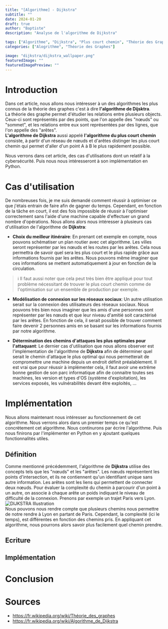 ```yaml
---
title: "[Algorithme] - Dijkstra"
subtitle: ""
date: 2024-01-20
draft: true
author: "Baptiste"
description: "Analyse de l'algorithme de Dijkstra"

tags: ["Algorithme", "Dijkstra", "Plus court chemin", "Théorie des Graphes"]
categories: ["Alogrithme", "Théorie des Graphes"]

image: "dijkstra/dijkstra_wallpaper.png"
featuredImage: ""
featuredImagePreview: ""
--- 
```

# Introduction
Dans cet article, nous allons nous intéresser à un des algorithmes les plus connus de la théorie des graphes c'est à dire **l'algorithme de Dijsktra**.  
La théorie des graphe permet d'étudier les relations entre plusieurs objects. Ceux-ci sont représentés par des points, que l'on appelle des "nœuds" ou "sommet", et les relations entre eux sont représentées par des lignes, que l'on appelle des "arêtes".  
**L'algorithme de Dijkstra** aussi appelé **l'algorithme du plus court chemin** consiste, à partir d'un réseau de nœuds et d'arêtes distinger les plus court chemin qui permet d'aller d'un point A à B le plus rapidement possible.   

Nous verrons dans cet article, des cas d'utilisations dont un relatif à la cybersécurité. Puis nous nous intéresseront à son implémentation en Python.

# Cas d'utilisation
De nombreuses fois, je me suis demandé comment réussir à optimiser ce que j'étais entrain de faire afin de gagner du temps. Cependant, en fonction de la tâche en court, il est des fois impossible de réussir à l'optimiser correctement sans l'aide d'une machine capable d'effectuer un grand nombre d'opérations. Nous allons alors nous intéresser à plusieurs cas d'utilisation de l'algorithme de **Dijkstra**:

- **Choix du meilleur itinéraire**: En prenant cet exemple en compte, nous pouvons schématiser un plan routier avec cet algorithme. Les villes seront représenter par les nœuds et les routes par les arêtes. Cela nous permettra de savoir quel sera les plus court et le plus rapide grâce aux informations fournis par les arêtes. Nous pouvons même imaginer que ces informations se mettent automatiquement à jour en fonction de la circulation.   
> ℹ️ Il faut aussi noter que cela peut très bien être appliqué pour tout problème nécessitant de trouver le plus court chemin comme de l'optimisation sur un ensemble de production par exemple.

- **Modélisation de connexion sur les réseaux sociaux**: Un autre utilisation serait sur la connexion des utilisateurs des réseaux sociaux. Nous pouvons très bien nous imaginer que les amis d'une personnes sont représenter par les nœuds et que leur niveau d'amitié soit caractérisé par les arêtes. En fonction de cela, il serait possible de trouver comment faire devenir 2 personnes amis en se basant sur les informations fournis par notre algorithme.
    
- **Détermination des chemins d'attaques les plus optimales pour l'attaquant**: Le dernier cas d'utilisation que nous allons observer est l'implémentation de l'algorithme de **Dijkstra** afin de déterminer quel serait le chemin d'attaque le plus optimal qui nous permetterait de compromettre une machine depuis un endroit définit préalablement. Il est vrai que pour réussir à implémenter cela, il faut avoir une extrême bonne gestion de son parc informatique afin de connaitre toutes ses machines, les version et types d'OS (système d'exploitation), les services exposés, les vulnérabilités devant être exploités, ... 


# Implémentation
Nous allons maintenant nous intéresser au fonctionnement de cet algorithme. Nous verrons alors dans un premier temps ce qu'est concrètement cet algorithme. Nous continurons par écrire l'algorithme. Puis nous finirons par l'implémenter en Python en y ajoutant quelques fonctionnalités utiles.

## Définition
Comme mentionné précédemment, l'algorithme de **Dijkstra** utilise des concepts tels que les "nœuds" et les "arêtes". Les nœuds représentent les points d'intersection, et ils ne contiennent qu'un identifiant unique sans autre information. Les arêtes sont les liens qui permettent de connecter deux nœuds. Pour évaluer la complexité du chemin à parcourir d'un point à un autre, on associe à chaque arête un poids indiquant le niveau de difficulté de la connexion. 
Prenons par exemple un trajet Paris vers Lyon. 
![DIJKSTRA Illustration](dijkstra/image_dijkstra.png)  
Nous pouvons nous rendre compte que plusieurs chemins nous permettre de notre rendre à Lyon en partant de Paris. Cependant, la complexité (ici le temps), est différentes en fonction des chemins pris. En appliquant cet algorithme, nous pourrons alors savoir plus facilement quel chemin prendre.  


## Ecriture

## Implémentation
# Conclusion

# Sources
- https://fr.wikipedia.org/wiki/Théorie_des_graphes
- https://fr.wikipedia.org/wiki/Algorithme_de_Dijkstra